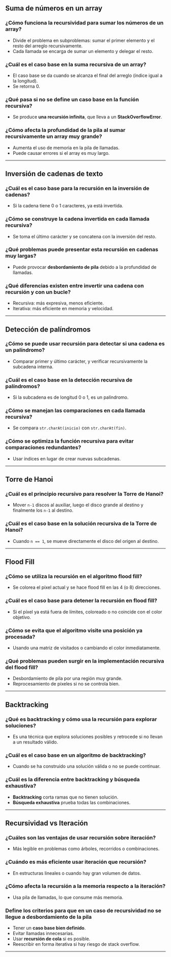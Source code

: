 ## Suma de números en un array

### ¿Cómo funciona la recursividad para sumar los números de un array?

* Divide el problema en subproblemas: sumar el primer elemento y el resto del arreglo recursivamente.
* Cada llamada se encarga de sumar un elemento y delegar el resto.

### ¿Cuál es el caso base en la suma recursiva de un array?

* El caso base se da cuando se alcanza el final del arreglo (índice igual a la longitud).
* Se retorna 0.

### ¿Qué pasa si no se define un caso base en la función recursiva?

* Se produce **una recursión infinita**, que lleva a un **StackOverflowError**.

### ¿Cómo afecta la profundidad de la pila al sumar recursivamente un array muy grande?

* Aumenta el uso de memoria en la pila de llamadas.
* Puede causar errores si el array es muy largo.

---

## Inversión de cadenas de texto

### ¿Cuál es el caso base para la recursión en la inversión de cadenas?

* Si la cadena tiene 0 o 1 caracteres, ya está invertida.

### ¿Cómo se construye la cadena invertida en cada llamada recursiva?

* Se toma el último carácter y se concatena con la inversión del resto.

### ¿Qué problemas puede presentar esta recursión en cadenas muy largas?

* Puede provocar **desbordamiento de pila** debido a la profundidad de llamadas.

### ¿Qué diferencias existen entre invertir una cadena con recursión y con un bucle?

* Recursiva: más expresiva, menos eficiente.
* Iterativa: más eficiente en memoria y velocidad.

---

## Detección de palíndromos

### ¿Cómo se puede usar recursión para detectar si una cadena es un palíndromo?

* Comparar primer y último carácter, y verificar recursivamente la subcadena interna.

### ¿Cuál es el caso base en la detección recursiva de palíndromos?

* Si la subcadena es de longitud 0 o 1, es un palíndromo.

### ¿Cómo se manejan las comparaciones en cada llamada recursiva?

* Se compara `str.charAt(inicio)` con `str.charAt(fin)`.

### ¿Cómo se optimiza la función recursiva para evitar comparaciones redundantes?

* Usar índices en lugar de crear nuevas subcadenas.

---

## Torre de Hanoi

### ¿Cuál es el principio recursivo para resolver la Torre de Hanoi?

* Mover `n-1` discos al auxiliar, luego el disco grande al destino y finalmente los `n-1` al destino.

### ¿Cuál es el caso base en la solución recursiva de la Torre de Hanoi?

* Cuando `n == 1`, se mueve directamente el disco del origen al destino.

---

## Flood Fill

### ¿Cómo se utiliza la recursión en el algoritmo flood fill?

* Se colorea el píxel actual y se hace flood fill en las 4 (o 8) direcciones.

### ¿Cuál es el caso base para detener la recursión en flood fill?

* Si el píxel ya está fuera de límites, coloreado o no coincide con el color objetivo.

### ¿Cómo se evita que el algoritmo visite una posición ya procesada?

* Usando una matriz de visitados o cambiando el color inmediatamente.

### ¿Qué problemas pueden surgir en la implementación recursiva del flood fill?

* Desbordamiento de pila por una región muy grande.
* Reprocesamiento de píxeles si no se controla bien.

---

## Backtracking

### ¿Qué es backtracking y cómo usa la recursión para explorar soluciones?

* Es una técnica que explora soluciones posibles y retrocede si no llevan a un resultado válido.

### ¿Cuál es el caso base en un algoritmo de backtracking?

* Cuando se ha construido una solución válida o no se puede continuar.

### ¿Cuál es la diferencia entre backtracking y búsqueda exhaustiva?

* **Backtracking** corta ramas que no tienen solución.
* **Búsqueda exhaustiva** prueba todas las combinaciones.

---

## Recursividad vs Iteración

### ¿Cuáles son las ventajas de usar recursión sobre iteración?

* Más legible en problemas como árboles, recorridos o combinaciones.

### ¿Cuándo es más eficiente usar iteración que recursión?

* En estructuras lineales o cuando hay gran volumen de datos.

### ¿Cómo afecta la recursión a la memoria respecto a la iteración?

* Usa pila de llamadas, lo que consume más memoria.

### Define los criterios para que en un caso de recursividad no se llegue a desbordamiento de la pila

* Tener un **caso base bien definido**.
* Evitar llamadas innecesarias.
* Usar **recursión de cola** si es posible.
* Reescribir en forma iterativa si hay riesgo de stack overflow.

---

